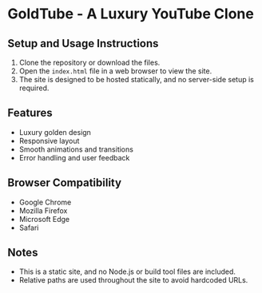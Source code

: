 # GoldTube - A Luxury YouTube Clone

## Setup and Usage Instructions

1. Clone the repository or download the files.
2. Open the `index.html` file in a web browser to view the site.
3. The site is designed to be hosted statically, and no server-side setup is required.

## Features

* Luxury golden design
* Responsive layout
* Smooth animations and transitions
* Error handling and user feedback

## Browser Compatibility

* Google Chrome
* Mozilla Firefox
* Microsoft Edge
* Safari

## Notes

* This is a static site, and no Node.js or build tool files are included.
* Relative paths are used throughout the site to avoid hardcoded URLs.